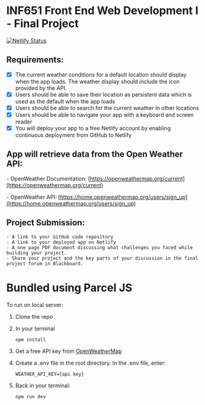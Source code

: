 # INF651 Front End Web Development I - Final Project

[![Netlify Status](https://api.netlify.com/api/v1/badges/753e15f6-5cb0-4abb-9243-e3a0935548f2/deploy-status)](https://app.netlify.com/sites/tony-banh-weather-forecast/deploys)

## Requirements:
   - [x] The current weather conditions for a default location should display when the app loads. The weather display should include the icon provided by the API.
   - [x] Users should be able to save their location as persistent data which is used as the default when the app loads
   - [x] Users should be able to search for the current weather in other locations
   - [x] Users should be able to navigate your app with a keyboard and screen reader
   - [x] You will deploy your app to a free Netlify account by enabling continuous deployment from GitHub to Netlify

## App will retrieve data from the Open Weather API:
   \- OpenWeather Documentation: [https://openweathermap.org/current](https://openweathermap.org/current)

   \- OpenWeather API: [https://home.openweathermap.org/users/sign_up](https://home.openweathermap.org/users/sign_up)

## Project Submission:
    - A link to your GitHub code repository
    - A link to your deployed app on Netlify
    - A one page PDF document discussing what challenges you faced while building your project.
    - Share your project and the key parts of your discussion in the final project forum in Blackboard.

# Bundled using Parcel JS
To run on local server: 

   1. Clone the repo
   2. In your terminal

         `npm install`

   3. Get a free API key from [OpenWeatherMap](https://home.openweathermap.org/users/sign_up)
   4. Create a .env file in the root directory. In the .env file, enter:

      `WEATHER_API_KEY={api key}`

   5. Back in your terminal:

      `npm run dev`
